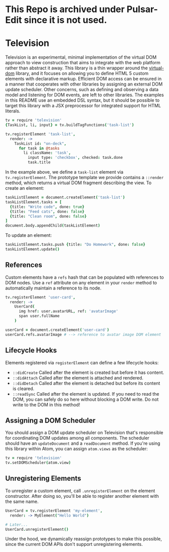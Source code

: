 # This Repo is archived under Pulsar-Edit since it is not used.

# Television

Television is an experimental, minimal implementation of the virtual DOM approach to view construction that aims to integrate with the web platform rather than abstract it away. This library is a thin wrapper around the [virtual-dom][virtual-dom] library, and it focuses on allowing you to define HTML 5 custom elements with declarative markup. Efficient DOM access can be ensured in a manner that cooperates with other libraries by assigning an external DOM update scheduler. Other concerns, such as defining and observing a data model and listening for DOM events, are left to other libraries. The examples in this README use an embedded DSL syntax, but it should be possible to target this library with a JSX preprocessor for integrated support for HTML literals.

```coffee
tv = require 'television'
{TaskList, li, input} = tv.buildTagFunctions('task-list')

tv.registerElement 'task-list',
  render: ->
    TaskList id: "on-deck",
      for task in @tasks
        li className: 'task',
          input type: 'checkbox', checked: task.done
          task.title
```

In the example above, we define a `task-list` element via `tv.registerElement`. The prototype template we provide contains a `::render` method, which returns a virtual DOM fragment describing the view. To create an element:

```coffee
taskListElement = document.createElement('task-list')
taskListElement.tasks = [
  {title: "Write code", done: true}
  {title: "Feed cats", done: false}
  {title: "Clean room", done: false}
]
document.body.appendChild(taskListElement)
```

To update an element:

```coffee
taskListElement.tasks.push {title: "Do Homework", done: false}
taskListElement.update()
```

## References

Custom elements have a `refs` hash that can be populated with references to DOM nodes. Use a `ref` attribute on any element in your `render` method to automatically maintain a reference to its node.

```coffee
tv.registerElement 'user-card',
  render: ->
    UserCard(
      img href: user.avatarURL, ref: 'avatarImage'
      span user.fullName
    )

userCard = document.createElement('user-card')
userCard.refs.avatarImage # --> reference to avatar image DOM element
```

## Lifecycle Hooks

Elements registered via `registerElement` can define a few lifecycle hooks:

* `::didCreate` Called after the element is created but before it has content.
* `::didAttach` Called after the element is attached and rendered.
* `::didDetach` Called after the element is detached but before its content is cleared.
* `::readSync` Called after the element is updated. If you need to read the DOM, you can safely do so here without blocking a DOM write. Do not write to the DOM in this method!

[virtual-dom]: https://github.com/Matt-Esch/virtual-dom

## Assigning a DOM Scheduler

You should assign a DOM update scheduler on Television that's responsible for coordinating DOM updates among all components. The scheduler should have an `updateDocument` and a `readDocument` method. If you're using this library within Atom, you can assign `atom.views` as the scheduler:

```coffee
tv = require 'television'
tv.setDOMScheduler(atom.view)
```

## Unregistering Elements

To unregister a custom element, call `.unregisterElement` on the element constructor. After doing so, you'll be able to register another element with the same name.

```coffee
UserCard = tv.registerElement 'my-element',
  render: -> MyElement("Hello World")

# Later...
UserCard.unregisterElement()
```

Under the hood, we dynamically reassign prototypes to make this possible, since the current DOM APIs don't support unregistering elements.
